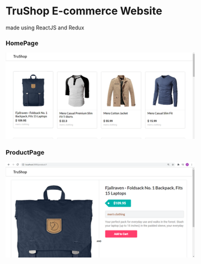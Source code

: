 <h1>TruShop E-commerce Website</h1> 
made using ReactJS and Redux
<h3>HomePage</h3>
<img src="images/Homepage.png">
<br>
<h3>ProductPage</h3>
<img src="images/Productpage.png">
